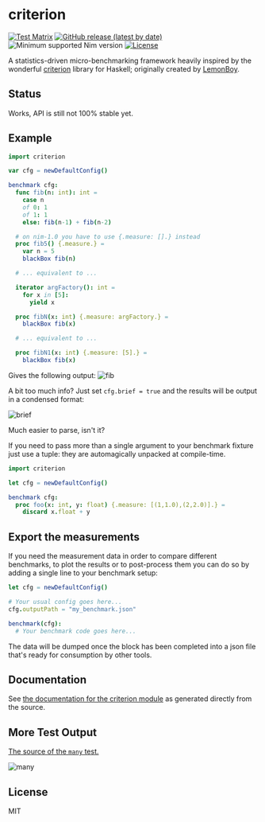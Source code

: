 # criterion

[![Test Matrix](https://github.com/disruptek/criterion/workflows/CI/badge.svg)](https://github.com/disruptek/criterion/actions?query=workflow%3ACI)
[![GitHub release (latest by date)](https://img.shields.io/github/v/release/disruptek/criterion?style=flat)](https://github.com/disruptek/criterion/releases/latest)
![Minimum supported Nim version](https://img.shields.io/badge/nim-1.0.8%2B-informational?style=flat&logo=nim)
[![License](https://img.shields.io/github/license/disruptek/criterion?style=flat)](#license)

A statistics-driven micro-benchmarking framework heavily inspired by the
wonderful [criterion](https://github.com/bos/criterion) library for Haskell;
originally created by [LemonBoy](https://github.com/LemonBoy).

## Status

Works, API is still not 100% stable yet.

## Example

```nim
import criterion

var cfg = newDefaultConfig()

benchmark cfg:
  func fib(n: int): int =
    case n
    of 0: 1
    of 1: 1
    else: fib(n-1) + fib(n-2)

  # on nim-1.0 you have to use {.measure: [].} instead
  proc fib5() {.measure.} =
    var n = 5
    blackBox fib(n)

  # ... equivalent to ...

  iterator argFactory(): int =
    for x in [5]:
      yield x

  proc fibN(x: int) {.measure: argFactory.} =
    blackBox fib(x)

  # ... equivalent to ...

  proc fibN1(x: int) {.measure: [5].} =
    blackBox fib(x)
```

Gives the following output:
![fib](docs/fib.svg "fib")

A bit too much info? Just set `cfg.brief = true` and the results will be output
in a condensed format:

![brief](docs/brief.svg "brief")

Much easier to parse, isn't it?

If you need to pass more than a single argument to your benchmark fixture just
use a tuple: they are automagically unpacked at compile-time.

```nim
import criterion

let cfg = newDefaultConfig()

benchmark cfg:
  proc foo(x: int, y: float) {.measure: [(1,1.0),(2,2.0)].} =
    discard x.float + y
```

## Export the measurements

If you need the measurement data in order to compare different benchmarks, to
plot the results or to post-process them you can do so by adding a single line
to your benchmark setup:

```nim
let cfg = newDefaultConfig()

# Your usual config goes here...
cfg.outputPath = "my_benchmark.json"

benchmark(cfg):
  # Your benchmark code goes here...
```

The data will be dumped once the block has been completed into a json file
that's ready for consumption by other tools.

## Documentation
See [the documentation for the criterion module](https://disruptek.github.io/criterion/criterion.html) as generated directly from the source.

## More Test Output

[The source of the `many` test.](https://github.com/disruptek/criterion/blob/master/tests/many.nim)

![many](docs/many.svg "many")

## License
MIT
